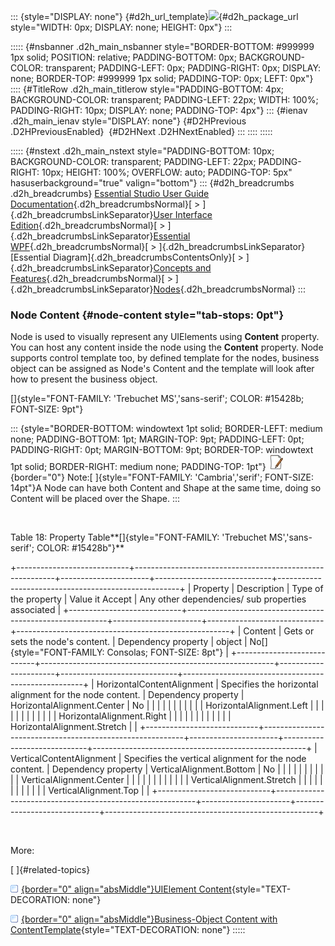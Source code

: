 ::: {style="DISPLAY: none"}
[](ms-xhelp:///?Id=d2h_url_template){#d2h_url_template}![](!package_url!){#d2h_package_url style="WIDTH: 0px; DISPLAY: none; HEIGHT: 0px"}
:::

::::: {#nsbanner .d2h_main_nsbanner style="BORDER-BOTTOM: #999999 1px solid; POSITION: relative; PADDING-BOTTOM: 0px; BACKGROUND-COLOR: transparent; PADDING-LEFT: 0px; PADDING-RIGHT: 0px; DISPLAY: none; BORDER-TOP: #999999 1px solid; PADDING-TOP: 0px; LEFT: 0px"}
:::: {#TitleRow .d2h_main_titlerow style="PADDING-BOTTOM: 4px; BACKGROUND-COLOR: transparent; PADDING-LEFT: 22px; WIDTH: 100%; PADDING-RIGHT: 10px; DISPLAY: none; PADDING-TOP: 4px"}
::: {#ienav .d2h_main_ienav style="DISPLAY: none"}
[](ms-xhelp:///?Id=37e935e8-b2a1-400c-a464-5a1941995118){#D2HPrevious .D2HPreviousEnabled}  [](ms-xhelp:///?Id=1613b997-365f-4e46-b17d-54bc3325d4d4){#D2HNext .D2HNextEnabled}
:::
::::
:::::

::::: {#nstext .d2h_main_nstext style="PADDING-BOTTOM: 10px; BACKGROUND-COLOR: transparent; PADDING-LEFT: 22px; PADDING-RIGHT: 10px; HEIGHT: 100%; OVERFLOW: auto; PADDING-TOP: 5px" hasuserbackground="true" valign="bottom"}
::: {#d2h_breadcrumbs .d2h_breadcrumbs}
[Essential Studio User Guide Documentation](ms-xhelp:///?Id=12457748-09e3-4d74-a240-8e049cedf030){.d2h_breadcrumbsNormal}[ \> ]{.d2h_breadcrumbsLinkSeparator}[User Interface Edition](ms-xhelp:///?Id=c29296b7-531c-413b-a0ec-488ca1f7f669){.d2h_breadcrumbsNormal}[ \> ]{.d2h_breadcrumbsLinkSeparator}[Essential WPF](ms-xhelp:///?Id=7f4f82c5-151c-4262-94d0-75c4626c77bc){.d2h_breadcrumbsNormal}[ \> ]{.d2h_breadcrumbsLinkSeparator}[Essential Diagram]{.d2h_breadcrumbsContentsOnly}[ \> ]{.d2h_breadcrumbsLinkSeparator}[Concepts and Features](ms-xhelp:///?Id=8625d466-6e21-495a-b811-4ecee754da81){.d2h_breadcrumbsNormal}[ \> ]{.d2h_breadcrumbsLinkSeparator}[Nodes](ms-xhelp:///?Id=7e75e8aa-0313-4d05-b2e7-d5794d3d90fd){.d2h_breadcrumbsNormal}
:::

### Node Content {#node-content style="tab-stops: 0pt"}

Node is used to visually represent any UIElements using **Content** property. You can host any content inside the node using the **Content** property. Node supports control template too, by defined template for the nodes, business object can be assigned as Node's Content and the template will look after how to present the business object.

[]{style="FONT-FAMILY: 'Trebuchet MS','sans-serif'; COLOR: #15428b; FONT-SIZE: 9pt"} 

::: {style="BORDER-BOTTOM: windowtext 1pt solid; BORDER-LEFT: medium none; PADDING-BOTTOM: 1pt; MARGIN-TOP: 9pt; PADDING-LEFT: 0pt; PADDING-RIGHT: 0pt; MARGIN-BOTTOM: 9pt; BORDER-TOP: windowtext 1pt solid; BORDER-RIGHT: medium none; PADDING-TOP: 1pt"}
![](ImagesExt/image82_8.jpg){border="0"} Note:[ ]{style="FONT-FAMILY: 'Cambria','serif'; FONT-SIZE: 14pt"}A Node can have both Content and Shape at the same time, doing so Content will be placed over the Shape.
:::

 

Table 18: Property Table**[]{style="FONT-FAMILY: 'Trebuchet MS','sans-serif'; COLOR: #15428b"}**

+----------------------------+----------------------------------------------------------+----------------------+-----------------------------+-----------------------------------------------------+
| Property                   | Description                                              | Type of the property | Value it Accept             | Any other dependencies/ sub properties associated   |
+----------------------------+----------------------------------------------------------+----------------------+-----------------------------+-----------------------------------------------------+
| Content                    | Gets or sets the node\'s content.                        | Dependency property  | object                      | No[]{style="FONT-FAMILY: Consolas; FONT-SIZE: 8pt"} |
+----------------------------+----------------------------------------------------------+----------------------+-----------------------------+-----------------------------------------------------+
| HorizontalContentAlignment | Specifies the horizontal alignment for the node content. | Dependency property  | HorizontalAlignment.Center  | No                                                  |
|                            |                                                          |                      |                             |                                                     |
|                            |                                                          |                      | HorizontalAlignment.Left    |                                                     |
|                            |                                                          |                      |                             |                                                     |
|                            |                                                          |                      | HorizontalAlignment.Right   |                                                     |
|                            |                                                          |                      |                             |                                                     |
|                            |                                                          |                      | HorizontalAlignment.Stretch |                                                     |
+----------------------------+----------------------------------------------------------+----------------------+-----------------------------+-----------------------------------------------------+
| VerticalContentAlignment   | Specifies the vertical alignment for the node content.   | Dependency property  | VerticalAlignment.Bottom    | No                                                  |
|                            |                                                          |                      |                             |                                                     |
|                            |                                                          |                      | VerticalAlignment.Center    |                                                     |
|                            |                                                          |                      |                             |                                                     |
|                            |                                                          |                      | VerticalAlignment.Stretch   |                                                     |
|                            |                                                          |                      |                             |                                                     |
|                            |                                                          |                      | VerticalAlignment.Top       |                                                     |
+----------------------------+----------------------------------------------------------+----------------------+-----------------------------+-----------------------------------------------------+

 

More:

[ ]{#related-topics}

[![](button.gif){border="0" align="absMiddle"}UIElement Content](ms-xhelp:///?Id=728df5d1-c251-4e0c-ad13-517a4e117762){style="TEXT-DECORATION: none"}

[![](button.gif){border="0" align="absMiddle"}Business-Object Content with ContentTemplate](ms-xhelp:///?Id=46f755b4-ea80-4976-ae7b-f6db7f3de0e0){style="TEXT-DECORATION: none"}
:::::
